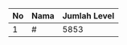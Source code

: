 | No | Nama            | Jumlah Level |
|----|-----------------|--------------|
| 1  | #    |    5853        |
